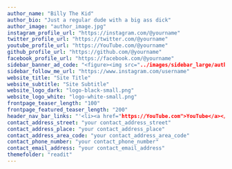 ```yaml
---
author_name: "Billy The Kid"
author_bio: "Just a regular dude with a big ass dick"
author_image: "author_image.jpg"
instagram_profile_url: "https://instagram.com/@yourname"
twitter_profile_url: "https://twitter.com/@yourname"
youtube_profile_url: "https://YouTube.com/@yourname"
github_profile_url: "https://github.com/@yourname"
facebook_profile_url: "https://facebook.com/@yourname"
sidebar_banner_ad_code: "<figure><img src="../images/sidebar_large/author_image_name" alt="" /></figure>"
sidebar_follow_me_url: "https://www.instagram.com/username"
website_title: "Site Title"
website_subtitle: "Site Subtitle"
website_logo_dark: "logo-black-small.png"
website_logo_white: "logo-white-small.png"
frontpage_teaser_length: "100"
frontpage_featured_teaser_length: "200"
header_nav_bar_links: "'<li><a href="https://YouTube.com">YouTube</a></li>,<li><a href="https://twitter.com">Twitter</a></li>"
contact_address_street: "your contact_address_street"
contact_address_place: "your contact_address_place"
contact_address_area_code: "your contact_address_area_code"
contact_phone_number: "your contact_phone_number"
contact_email_address: "your contact_email_address"
themefolder: "readit"
---
```

